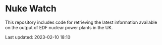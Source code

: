 # Nuke Watch

This repository includes code for retrieving the latest information available on the output of EDF nuclear power plants in the UK.

Last updated: 2023-02-10 18:10
